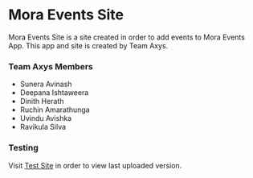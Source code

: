 # Mora Events Site

Mora Events Site is a site created in order to add events to Mora Events App.
This app and site is created by Team Axys.

### Team Axys Members
- Sunera Avinash
- Deepana Ishtaweera
- Dinith Herath
- Ruchin Amarathunga
- Uvindu Avishka
- Ravikula Silva

### Testing

Visit [Test Site](https://kdsuneraavinash.000webhostapp.com) in order to view last uploaded version.
